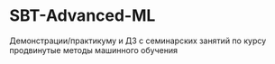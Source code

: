 # SBT-Advanced-ML
Демонстрации/практикуму и ДЗ с семинарских занятий по курсу продвинутые методы машинного обучения
